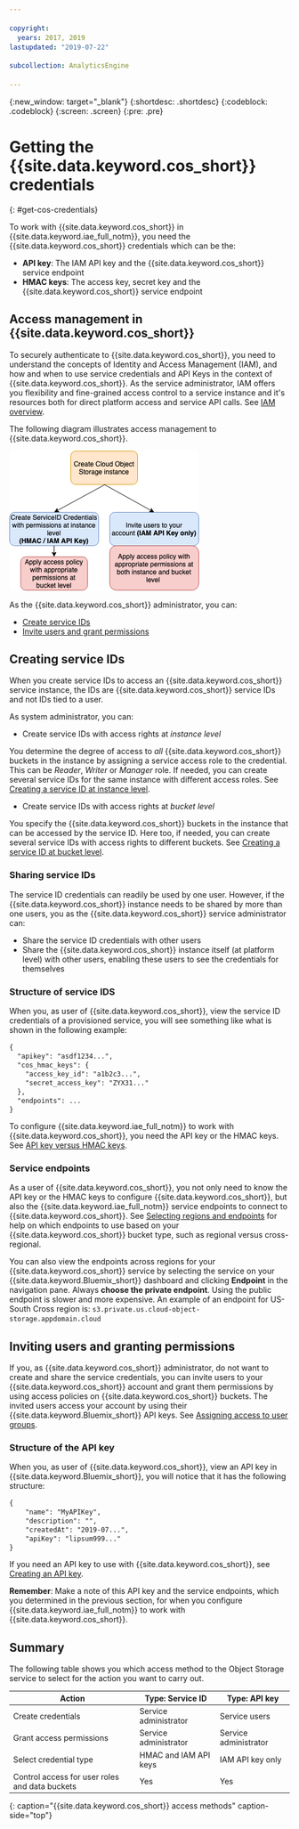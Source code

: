 ```yaml
---

copyright:
  years: 2017, 2019
lastupdated: "2019-07-22"

subcollection: AnalyticsEngine

---
```


<!-- Attribute definitions -->
{:new_window: target="_blank"}
{:shortdesc: .shortdesc}
{:codeblock: .codeblock}
{:screen: .screen}
{:pre: .pre}

# Getting the {{site.data.keyword.cos_short}} credentials
{: #get-cos-credentials}

To work with {{site.data.keyword.cos_short}} in  {{site.data.keyword.iae_full_notm}}, you need the {{site.data.keyword.cos_short}} credentials which can be the:

- **API key**: The IAM API key and the {{site.data.keyword.cos_short}} service endpoint
- **HMAC keys**: The access key, secret key and the {{site.data.keyword.cos_short}} service endpoint


## Access management in {{site.data.keyword.cos_short}}

To securely authenticate to {{site.data.keyword.cos_short}}, you need to understand the concepts of Identity and Access Management (IAM), and how and when to use service credentials and API Keys in the context of {{site.data.keyword.cos_short}}. As the service administrator, IAM offers you flexibility and fine-grained access control to a service instance and it's resources both for direct platform access and service API calls. See [IAM overview](/docs/cloud-object-storage/iam?topic=cloud-object-storage-iam-overview).

The following diagram illustrates access management to {{site.data.keyword.cos_short}}.

![Access management in {{site.data.keyword.cos_short}}](images/iam-overview.png)

As the {{site.data.keyword.cos_short}} administrator, you can:

- [Create service IDs](#creating-service-ids)
- [Invite users and grant permissions](#inviting-users-and-granting-permissions)

## Creating service IDs

When you create service IDs to access an  {{site.data.keyword.cos_short}} service instance, the IDs are  {{site.data.keyword.cos_short}} service IDs and not IDs tied to a user.

As system administrator, you can:

- Create service IDs with access rights at *instance level*

 You determine the degree of access to *all* {{site.data.keyword.cos_short}} buckets in the instance by assigning a service access role to the credential. This can be *Reader*, *Writer* or *Manager* role. If needed, you can create several service IDs for the same instance with different access roles. See [Creating a service ID at instance level](/docs/cloud-object-storage/iam?topic=cloud-object-storage-service-credentials).
- Create service IDs with access rights at *bucket level*

 You specify the {{site.data.keyword.cos_short}} buckets in the instance that can be accessed by the service ID. Here too, if needed, you can create several service IDs with access rights to different buckets. See [Creating a service ID at  bucket level](/docs/cloud-object-storage/iam?topic=cloud-object-storage-iam-bucket-permissions#iam-service-id).

### Sharing service IDs

The service ID credentials can readily be used by one user. However, if the {{site.data.keyword.cos_short}} instance needs to be shared by more than one users, you as the {{site.data.keyword.cos_short}} service administrator can:

- Share the service ID credentials with other users
- Share the {{site.data.keyword.cos_short}} instance itself (at platform level) with other users, enabling these users to see the credentials for themselves

### Structure of service IDS

When you, as user of {{site.data.keyword.cos_short}}, view the service ID credentials of a provisioned service, you will see something like what is shown in the following example:
```
{
  "apikey": "asdf1234...",
  "cos_hmac_keys": {
    "access_key_id": "a1b2c3...",
    "secret_access_key": "ZYX31..."
  },
  "endpoints": ...
}
```

To configure {{site.data.keyword.iae_full_notm}} to work with {{site.data.keyword.cos_short}}, you need the API key or the HMAC keys. See [API key versus HMAC keys](/docs/cloud-object-storage/iam?topic=cloud-object-storage-service-credentials#service-credentials-iam-hmac).

### Service endpoints

As a user of {{site.data.keyword.cos_short}}, you not only need to know the API key or the HMAC keys to configure {{site.data.keyword.cos_short}}, but also the {{site.data.keyword.iae_full_notm}} service endpoints to connect to {{site.data.keyword.cos_short}}. See [Selecting regions and endpoints](/docs/infrastructure/cloud-object-storage-infrastructure?topic=cloud-object-storage-infrastructure-select-regions-and-endpoints) for help on which endpoints to use based on your {{site.data.keyword.cos_short}} bucket type, such as regional versus cross-regional.

You can also view the endpoints across regions for your {{site.data.keyword.cos_short}} service by selecting the service on your {{site.data.keyword.Bluemix_short}} dashboard and clicking **Endpoint** in the navigation pane. Always **choose the private endpoint**. Using the public endpoint is slower and more expensive. An example of an endpoint for US-South Cross region is:
`s3.private.us.cloud-object-storage.appdomain.cloud`

## Inviting users and granting permissions

If you, as {{site.data.keyword.cos_short}} administrator, do not want to create and share the service credentials, you can invite users to your {{site.data.keyword.cos_short}} account and grant them permissions by using access policies on {{site.data.keyword.cos_short}} buckets. The invited users access your account by using their {{site.data.keyword.Bluemix_short}} API keys. See [Assigning access to user groups](/docs/iam?topic=iam-getstarted#group_access).

### Structure of the API key

When you, as user of {{site.data.keyword.cos_short}}, view an  API key in {{site.data.keyword.Bluemix_short}}, you will notice that it has the following structure:
```
{
	"name": "MyAPIKey",
	"description": "",
	"createdAt": "2019-07...",
	"apiKey": "lipsum999..."
}
```

If you need an API key to use with {{site.data.keyword.cos_short}}, see [Creating an API key](/docs/iam?topic=iam-userapikey#create_user_key).

**Remember**: Make a note of this API key and the service endpoints, which you determined in the previous section, for when you configure {{site.data.keyword.iae_full_notm}} to work with {{site.data.keyword.cos_short}}.

## Summary

The following table shows you which access method to the Object Storage service to select for the action you want to carry out.

| Action | Type: Service ID | Type: API key     |
|------|------------------|--------------------|
| Create credentials | Service administrator | Service users |
| Grant access permissions | Service administrator | Service administrator |
| Select credential type | HMAC and IAM API keys | IAM API key only |
| Control access for user roles and data buckets | Yes| Yes|
{: caption="{{site.data.keyword.cos_short}} access methods" caption-side="top"}
